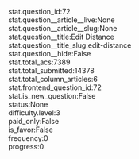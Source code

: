 stat.question_id:72  
stat.question__article__live:None  
stat.question__article__slug:None  
stat.question__title:Edit Distance  
stat.question__title_slug:edit-distance  
stat.question__hide:False  
stat.total_acs:7389  
stat.total_submitted:14378  
stat.total_column_articles:6  
stat.frontend_question_id:72  
stat.is_new_question:False  
status:None  
difficulty.level:3  
paid_only:False  
is_favor:False  
frequency:0  
progress:0  
